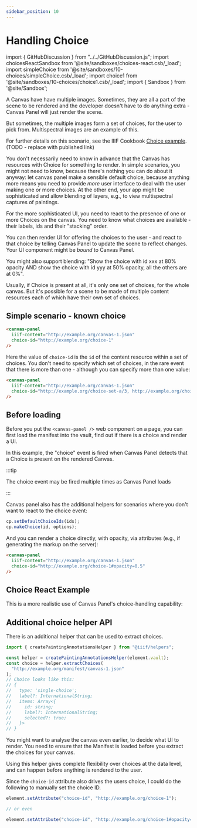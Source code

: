 ```yaml
---
sidebar_position: 10
---
```


# Handling Choice

import { GitHubDiscussion } from "../../GitHubDiscussion.js"; import
choicesReactSandbox from '@site/sandboxes/choices-react.csb/\_load'; import
simpleChoice from '@site/sandboxes/10-choices/simpleChoice.csb/\_load'; import
choice1 from '@site/sandboxes/10-choices/choice1.csb/\_load'; import { Sandbox }
from '@site/Sandbox';

A Canvas have have multiple images. Sometimes, they are all a part of the scene
to be rendered and the developer doesn't have to do anything extra - Canvas
Panel will just render the scene.

But sometimes, the multiple images form a set of choices, for the user to pick
from. Multispectral images are an example of this.

For further details on this scenario, see the IIIF Cookbook
[Choice example](https://preview.iiif.io/cookbook/3333-choice/recipe/0033-choice/).
(TODO - replace with published link)

You don't necessarily need to know in advance that the Canvas has resources with
Choice for something to render. In simple scenarios, you might not need to know,
because there's nothing you can do about it anyway: let canvas panel make a
sensible default choice, because anything more means you need to provide _more_
user interface to deal with the user making one or more choices. At the other
end, your app might be sophisticated and allow blending of layers, e.g., to view
multispectral captures of paintings.

For the more sophisticated UI, you need to react to the presence of one or more
Choices on the canvas. You need to know what choices are available - their
labels, ids and their "stacking" order.

You can then render UI for offering the choices to the user - and react to that
choice by telling Canvas Panel to update the scene to reflect changes. Your UI
component might be _bound_ to Canvas Panel.

You might also support blending: "Show the choice with id xxx at 80% opacity AND
show the choice with id yyy at 50% opacity, all the others are at 0%".

Usually, if Choice is present at all, it's only one set of choices, for the
whole canvas. But it's possible for a scene to be made of multiple content
resources each of which have their own set of choices.

## Simple scenario - known choice

<!-- TODO: GH-106 -->

```html
<canvas-panel
  iiif-content="http://example.org/canvas-1.json"
  choice-id="http://example.org/choice-1"
/>
```

<Sandbox stacked project={choice1} />

Here the value of `choice-id` is the `id` of the content resource within a set
of choices. You don't need to specify which set of choices, in the rare event
that there is more than one - although you can specify more than one value:

```html
<canvas-panel
  iiif-content="http://example.org/canvas-1.json"
  choice-id="http://example.org/choice-set-a/3, http://example.org/choice-set-b/7"
/>
```

## Before loading

Before you put the `<canvas-panel />` web component on a page, you can first
load the manifest into the vault, find out if there is a choice and render a UI.

In this example, the "choice" event is fired when Canvas Panel detects that a
Choice is present on the rendered Canvas.

:::tip

The choice event may be fired multiple times as Canvas Panel loads

:::

<Sandbox project={simpleChoice} />

Canvas panel also has the additional helpers for scenarios where you don't want
to react to the choice event:

```js
cp.setDefaultChoiceIds(ids);
cp.makeChoice(id, options);
```

And you can render a choice directly, with opacity, via attributes (e.g., if
generating the markup on the server):

```html
<canvas-panel
  iiif-content="http://example.org/canvas-1.json"
  choice-id="http://example.org/choice-1#opacity=0.5"
/>
```

## Choice React Example

This is a more realistic use of Canvas Panel's choice-handling capability:

<Sandbox project={choicesReactSandbox} />

## Additional choice helper API

There is an additional helper that can be used to extract choices.

```js
import { createPaintingAnnotationsHelper } from "@iiif/helpers";

const helper = createPaintingAnnotationsHelper(element.vault);
const choice = helper.extractChoices(
  "http://example.org/manifest/canvas-1.json"
);
// Choice looks like this:
// {
//   type: 'single-choice';
//   label?: InternationalString;
//   items: Array<{
//     id: string;
//     label?: InternationalString;
//     selected?: true;
//   }>
// }
```

You might want to analyse the canvas even earlier, to decide what UI to render.
You need to ensure that the Manifest is loaded before you extract the choices
for your canvas.

Using this helper gives complete flexibility over choices at the data level, and
can happen before anything is rendered to the user.

Since the `choice-id` attribute also drives the users choice, I could do the
following to manually set the choice ID.

```js
element.setAttribute("choice-id", "http://example.org/choice-1");

// or even

element.setAttribute("choice-id", "http://example.org/choice-1#opacity=20");
```

<GitHubDiscussion ghid="10" />
